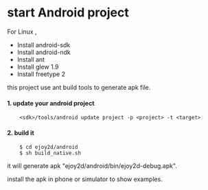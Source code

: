 start Android project
====

For Linux ,

* Install android-sdk
* Install android-ndk
* Install ant
* Install glew 1.9
* Install freetype 2

this project use ant build tools to generate apk file.

#### 1. update your android project

```
    <sdk>/tools/android update project -p <project> -t <target>
```

#### 2. build it

```
    $ cd ejoy2d/android
    $ sh build_native.sh
```

it will generate apk "ejoy2d/android/bin/ejoy2d-debug.apk".

install the apk in phone or simulator to show examples.


